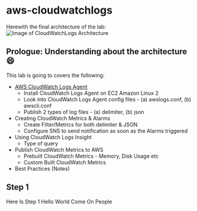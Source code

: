 # aws-cloudwatchlogs

Herewith the final architecture of the lab:
![Image of CloudWatchLogs Architecture](https://d2908q01vomqb2.cloudfront.net/fc074d501302eb2b93e2554793fcaf50b3bf7291/2018/04/25/SPO_Data-ingestion_final.png)

## Prologue: Understanding about the architecture :smile:
This lab is going to covers the following:
- [AWS CloudWatch Logs Agent](##Step-1)
  - Install CloudWatch Logs Agent on EC2 Amazon Linux 2
  - Look into CloudWatch Logs Agent config files - (a) awslogs.conf, (b) awscli.conf
  - Publish 2 types of log files - (a) delimiter, (b) json
- Creating CloudWatch Metrics & Alarms
  - Create Filter/Metrics for both delimiter & JSON
  - Configure SNS to send notification as soon as the Alarms triggered
- Using CloudWatch Logs Insight
  - Type of query
- Publish CloudWatch Metrics to AWS
  - Prebuilt CloudWatch Metrics - Memory, Disk Usage etc
  - Custom Built CloudWatch Metrics
- Best Practices (Notes)


## Step 1
Here
Is
Step
1
Hello
World
Come
On
People
